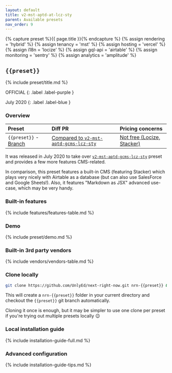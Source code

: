 ```yaml
---
layout: default
title: v2-mst-aptd-at-lcz-sty
parent: Available presets
nav_order: 9
---
```


{% capture preset %}{{ page.title }}{% endcapture %}
{% assign rendering = 'hybrid' %}
{% assign tenancy = 'mst' %}
{% assign hosting = 'vercel' %}
{% assign i18n = 'locize' %}
{% assign gql-api = 'airtable' %}
{% assign monitoring = 'sentry' %}
{% assign analytics = 'amplitude' %}

## `{{preset}}`
{% include preset/title.md %}

OFFICIAL
{: .label .label-purple }

July 2020
{: .label .label-blue }

### Overview

| Preset | Diff PR | Pricing concerns |
|:-------|:--------|:-----------------|
| `{{preset}}` - [Branch](https://github.com/UnlyEd/next-right-now/tree/{{preset}}) | [Compared to `v2-mst-aptd-gcms-lcz-sty`](https://github.com/UnlyEd/next-right-now/pull/86) | [Not free (Locize, Stacker)](../reference/vendors) |

It was released in July 2020 to take over [`v2-mst-aptd-gcms-lcz-sty`](./v2-mst-aptd-gcms-lcz-sty) preset and provides a few more features CMS-related.

In comparison, this preset features a built-in CMS (featuring Stacker) which plays very nicely with Airtable as a database (but can also use SalesForce and Google Sheets!).
Also, it features "Markdown as JSX" advanced use-case, which may be very handy.

### Built-in features

{% include features/features-table.md %}

### Demo

{% include preset/demo.md %}

### Built-in 3rd party vendors

{% include vendors/vendors-table.md %}

### Clone locally

```sh
git clone https://github.com/UnlyEd/next-right-now.git nrn-{{preset}} && cd nrn-{{preset}} && git checkout {{preset}}
```

This will create a `nrn-{{preset}}` folder in your current directory and checkout the `{{preset}}` git branch automatically.

Cloning it once is enough, but it may be simpler to use one clone per preset if you're trying out multiple presets locally :wink:

### Local installation guide

{% include installation-guide-full.md %}

### Advanced configuration

{% include installation-guide-tips.md %}
